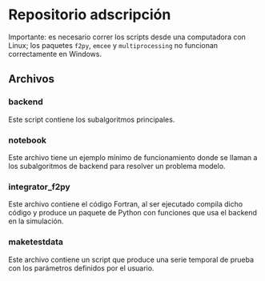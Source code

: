 # Repositorio adscripción

Importante: es necesario correr los scripts desde una computadora con Linux; los paquetes `f2py`, `emcee` y `multiprocessing` no funcionan correctamente en Windows. 

## Archivos

### backend
Este script contiene los subalgoritmos principales.

### notebook
Este archivo tiene un ejemplo mínimo de funcionamiento donde se llaman a los subalgoritmos de backend para resolver un problema modelo. 

### integrator_f2py
Este archivo contiene el código Fortran, al ser ejecutado compila dicho código y produce un paquete de Python con funciones que usa el backend en la simulación.

### maketestdata
Este archivo contiene un script que produce una serie temporal de prueba con los parámetros definidos por el usuario. 
